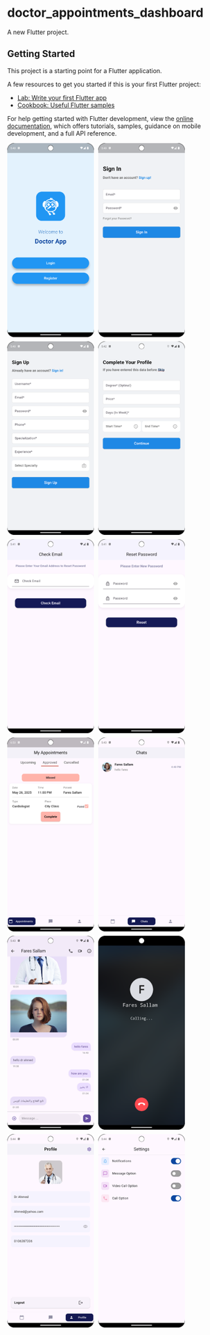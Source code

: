 # doctor_appointments_dashboard

A new Flutter project.

## Getting Started

This project is a starting point for a Flutter application.

A few resources to get you started if this is your first Flutter project:

- [Lab: Write your first Flutter app](https://docs.flutter.dev/get-started/codelab)
- [Cookbook: Useful Flutter samples](https://docs.flutter.dev/cookbook)

For help getting started with Flutter development, view the
[online documentation](https://docs.flutter.dev/), which offers tutorials,
samples, guidance on mobile development, and a full API reference.

<div style="display: flex; flex-wrap: wrap; gap: 10px;">
  <img src="assets/screenshots/welcome.png" width="200" alt="Welcome Page">
  <img src="assets/screenshots/login.png" width="200" alt="Login Page">
  <img src="assets/screenshots/register.png" width="200" alt="Signup Page">
  <img src="assets/screenshots/doctordetails.png" width="200" alt="Doctor Details Page">
  <img src="assets/screenshots/checkemail.png" width="200" alt="Check Email Page">
  <img src="assets/screenshots/resetpassword.png" width="200" alt="Reset Password Page">
  <img src="assets/screenshots/appointments.png" width="200" alt="Appointments Page">
  <img src="assets/screenshots/chats.png" width="200" alt="chat Page">
  <img src="assets/screenshots/chatdetails.png" width="200" alt="Chat Details Page">
  <img src="assets/screenshots/calldoctor.png" width="200" alt="Calls Page">
  <img src="assets/screenshots/profile.png" width="200" alt="Profile Page">
  <img src="assets/screenshots/settings.png" width="200" alt="Settings Page">
</div>
